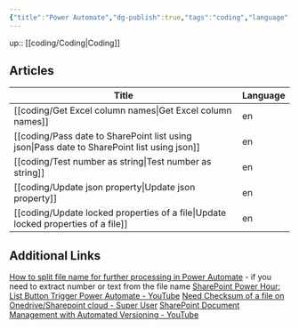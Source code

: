 ```yaml
---
{"title":"Power Automate","dg-publish":true,"tags":"coding","language":"en","permalink":"/coding/power-automate/","dgPassFrontmatter":true}
---
```


up:: [[coding/Coding\|Coding]]

## Articles

| Title                                                                                          | Language |
| ---------------------------------------------------------------------------------------------- | -------- |
| [[coding/Get Excel column names\|Get Excel column names]]                                   | en       |
| [[coding/Pass date to SharePoint list using json\|Pass date to SharePoint list using json]] | en       |
| [[coding/Test number as string\|Test number as string]]                                     | en       |
| [[coding/Update json property\|Update json property]]                                       | en       |
| [[coding/Update locked properties of a file\|Update locked properties of a file]]           | en       |

## Additional Links
[How to split file name for further processing in Power Automate](https://tomriha.com/how-to-split-file-name-for-further-processing-in-PowerAutomate/) - if you need to extract number or text from the file name
[SharePoint Power Hour: List Button Trigger Power Automate - YouTube](https://www.youtube.com/watch?v=C-oLlVtRrUk)
[Need Checksum of a file on Onedrive/Sharepoint cloud - Super User](https://superuser.com/questions/1655800/need-checksum-of-a-file-on-onedrive-sharepoint-cloud)
[SharePoint Document Management with Automated Versioning - YouTube](https://www.youtube.com/watch?v=bGUaJpixHbs)
